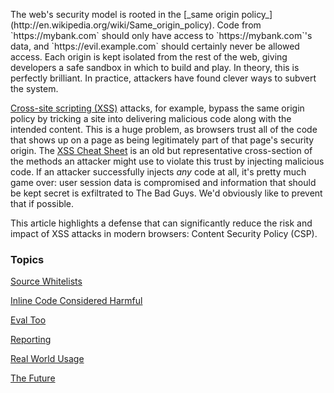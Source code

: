


<p class="intro" markdown="1">
The web's security model is rooted in the [_same origin policy_](http://en.wikipedia.org/wiki/Same_origin_policy).
Code from `https://mybank.com` should only have access to `https://mybank.com`'s
data, and `https://evil.example.com` should certainly never be allowed access.
Each origin is kept isolated from the rest of the web, giving developers a safe
sandbox in which to build and play. In theory, this is perfectly brilliant. In
practice, attackers have found clever ways to subvert the system. </p>

[Cross-site scripting (XSS)](http://en.wikipedia.org/wiki/Cross-site_scripting)
attacks, for example, bypass the same origin policy by tricking a site into
delivering malicious code along with the intended content. This is a huge
problem, as browsers trust all of the code that shows up on a page as being
legitimately part of that page's security origin. The
[XSS Cheat Sheet](http://ha.ckers.org/xss.html) is an old but representative
cross-section of the methods an attacker might use to violate this trust by
injecting malicious code. If an attacker successfully injects _any_ code at
all, it's pretty much game over: user session data is compromised and
information that should be kept secret is exfiltrated to The Bad Guys. We'd
obviously like to prevent that if possible.

This article highlights a defense that can significantly reduce the risk and
impact of XSS attacks in modern browsers: Content Security Policy (CSP).


### Topics


  [Source Whitelists](/web/fundamentals/security/csp/source-whitelists?hl=en)

  [Inline Code Considered Harmful](/web/fundamentals/security/csp/inline-harmful?hl=en)

  [Eval Too](/web/fundamentals/security/csp/eval-too?hl=en)

  [Reporting](/web/fundamentals/security/csp/reporting?hl=en)

  [Real World Usage](/web/fundamentals/security/csp/real-world?hl=en)

  [The Future](/web/fundamentals/security/csp/the-future?hl=en)

